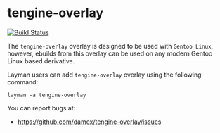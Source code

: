 tengine-overlay
===============

[![Build Status](https://travis-ci.org/damex/tengine-overlay.svg?branch=master)](https://travis-ci.org/damex/tengine-overlay)
 
The `tengine-overlay` overlay is designed to be used with `Gentoo Linux`, however, ebuilds from this overlay can be used on any modern Gentoo Linux based derivative.

Layman users can add `tengine-overlay` overlay using the following command:

`layman -a tengine-overlay`

You can report bugs at:
 
* https://github.com/damex/tengine-overlay/issues

